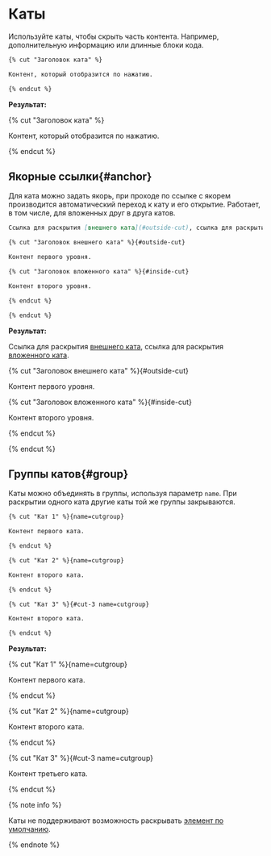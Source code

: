# Каты

Используйте каты, чтобы скрыть часть контента. Например, дополнительную информацию или длинные блоки кода.

```markdown
{% cut "Заголовок ката" %}

Контент, который отобразится по нажатию.

{% endcut %}
```

**Результат:**

{% cut "Заголовок ката" %}

Контент, который отобразится по нажатию.

{% endcut %}

## Якорные ссылки{#anchor}

Для ката можно задать якорь, при проходе по ссылке с якорем производится автоматический переход к кату и его открытие. Работает, в том числе, для вложенных друг в друга катов.

```markdown
Ссылка для раскрытия [внешнего ката](#outside-cut), ссылка для раскрытия [вложенного ката](#inside-cut).

{% cut "Заголовок внешнего ката" %}{#outside-cut}

Контент первого уровня.

{% cut "Заголовок вложенного ката" %}{#inside-cut}

Контент второго уровня.

{% endcut %}

{% endcut %}
```

**Результат:**

Ссылка для раскрытия [внешнего ката](#outside-cut), ссылка для раскрытия [вложенного ката](#inside-cut).

{% cut "Заголовок внешнего ката" %}{#outside-cut}

Контент первого уровня.

{% cut "Заголовок вложенного ката" %}{#inside-cut}

Контент второго уровня.

{% endcut %}

{% endcut %}

## Группы катов{#group}

Каты можно объединять в группы, используя параметр `name`. При раскрытии одного ката другие каты той же группы закрываются.

```markdown
{% cut "Кат 1" %}{name=cutgroup}

Контент первого ката.

{% endcut %}

{% cut "Кат 2" %}{name=cutgroup}

Контент второго ката.

{% endcut %}

{% cut "Кат 3" %}{#cut-3 name=cutgroup}

Контент второго ката.

{% endcut %}
```

**Результат:**

{% cut "Кат 1" %}{name=cutgroup}

Контент первого ката.

{% endcut %}

{% cut "Кат 2" %}{name=cutgroup}

Контент второго ката.

{% endcut %}

{% cut "Кат 3" %}{#cut-3 name=cutgroup}

Контент третьего ката.

{% endcut %}

{% note info %}

Каты не поддерживают возможность раскрывать [элемент по умолчанию](./common-params.md#selected).

{% endnote %}